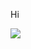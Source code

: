 Hi

![](https://github-readme-stats.vercel.app/api?username=akroms&show_icons=true&count_private=true)
